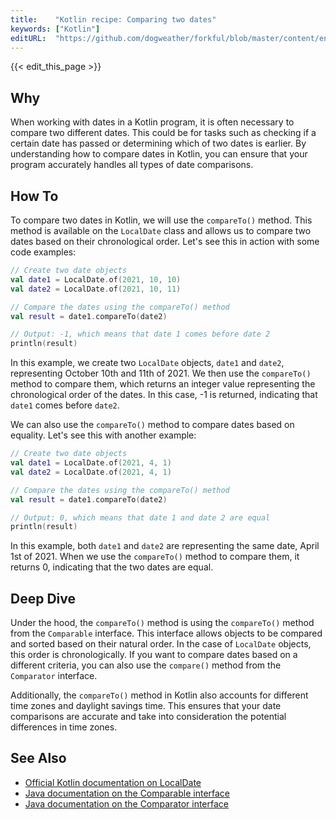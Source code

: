 ```yaml
---
title:    "Kotlin recipe: Comparing two dates"
keywords: ["Kotlin"]
editURL:  "https://github.com/dogweather/forkful/blob/master/content/en/kotlin/comparing-two-dates.md"
---
```


{{< edit_this_page >}}

## Why

When working with dates in a Kotlin program, it is often necessary to compare two different dates. This could be for tasks such as checking if a certain date has passed or determining which of two dates is earlier. By understanding how to compare dates in Kotlin, you can ensure that your program accurately handles all types of date comparisons.

## How To

To compare two dates in Kotlin, we will use the `compareTo()` method. This method is available on the `LocalDate` class and allows us to compare two dates based on their chronological order. Let's see this in action with some code examples:

```Kotlin
// Create two date objects
val date1 = LocalDate.of(2021, 10, 10)
val date2 = LocalDate.of(2021, 10, 11)

// Compare the dates using the compareTo() method
val result = date1.compareTo(date2)

// Output: -1, which means that date 1 comes before date 2
println(result)
```

In this example, we create two `LocalDate` objects, `date1` and `date2`, representing October 10th and 11th of 2021. We then use the `compareTo()` method to compare them, which returns an integer value representing the chronological order of the dates. In this case, -1 is returned, indicating that `date1` comes before `date2`.

We can also use the `compareTo()` method to compare dates based on equality. Let's see this with another example:

```Kotlin
// Create two date objects
val date1 = LocalDate.of(2021, 4, 1)
val date2 = LocalDate.of(2021, 4, 1)

// Compare the dates using the compareTo() method
val result = date1.compareTo(date2)

// Output: 0, which means that date 1 and date 2 are equal
println(result)
```

In this example, both `date1` and `date2` are representing the same date, April 1st of 2021. When we use the `compareTo()` method to compare them, it returns 0, indicating that the two dates are equal.

## Deep Dive

Under the hood, the `compareTo()` method is using the `compareTo()` method from the `Comparable` interface. This interface allows objects to be compared and sorted based on their natural order. In the case of `LocalDate` objects, this order is chronologically. If you want to compare dates based on a different criteria, you can also use the `compare()` method from the `Comparator` interface.

Additionally, the `compareTo()` method in Kotlin also accounts for different time zones and daylight savings time. This ensures that your date comparisons are accurate and take into consideration the potential differences in time zones.

## See Also

- [Official Kotlin documentation on LocalDate](https://kotlinlang.org/api/latest/jvm/stdlib/kotlin/-local-date/)
- [Java documentation on the Comparable interface](https://docs.oracle.com/javase/8/docs/api/java/lang/Comparable.html)
- [Java documentation on the Comparator interface](https://docs.oracle.com/javase/8/docs/api/java/util/Comparator.html)
